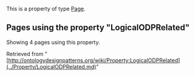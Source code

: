 This is a property of type [Page](../Type/Page.md "Type:Page").




  


## Pages using the property "LogicalODPRelated"


Showing 4 pages using this property.



Retrieved from "[http://ontologydesignpatterns.org/wiki/Property:LogicalODPRelated](../Property/LogicalODPRelated.md)"